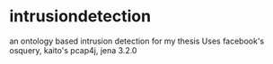 # intrusiondetection
an ontology based intrusion detection for my thesis
Uses facebook's osquery, kaito's pcap4j, jena 3.2.0
